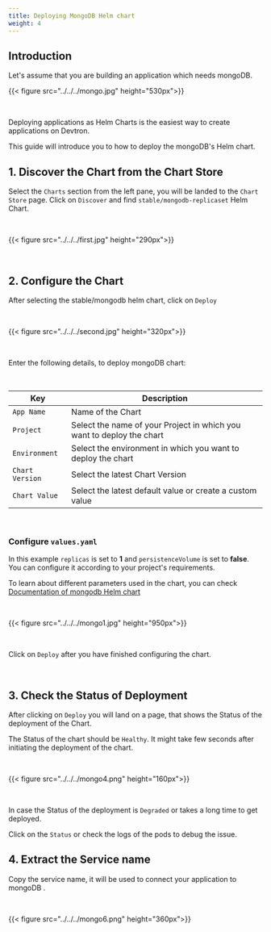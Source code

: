 ```yaml
---
title: Deploying MongoDB Helm chart
weight: 4
---
```



## Introduction 

Let's assume that you are building an application which needs mongoDB. 

{{< figure src="../../../mongo.jpg" height="530px">}}

&nbsp;&nbsp; 

Deploying applications as Helm Charts is the easiest way to create applications on Devtron. 

This guide will introduce you to how to deploy the mongoDB's Helm chart. 


## 1. Discover the Chart from the Chart Store

Select the `Charts` section from the left pane, you will be landed to the `Chart Store` page. Click on `Discover` and find `stable/mongodb-replicaset` Helm Chart.

&nbsp;&nbsp;

{{< figure src="../../../first.jpg" height="290px">}}

&nbsp;&nbsp;

## 2. Configure the Chart 

After selecting the stable/mongodb helm chart, click on `Deploy` 

&nbsp;&nbsp;

{{< figure src="../../../second.jpg" height="320px">}}

&nbsp;&nbsp;

Enter the following details, to deploy mongoDB chart:

<br />

Key        | Description
-----------|-------------
`App Name` | Name of the Chart
`Project` | Select the name of your Project in which you want to deploy the chart
`Environment` | Select the environment in which you want to deploy the chart
`Chart Version` | Select the latest Chart Version
`Chart Value` | Select the latest default value or create a custom value


<br />

### Configure `values.yaml` 


In this example `replicas` is set to **1** and `persistenceVolume` is set to **false**. You can configure it according to your project's requirements. 

To learn about different parameters used in the chart, you can check [Documentation of mongodb Helm chart](https://hub.helm.sh/charts/bitnami/mongodb)

&nbsp;&nbsp;

{{< figure src="../../../mongo1.jpg" height="950px">}}

&nbsp;&nbsp;

Click on `Deploy` after you have finished configuring the chart. 

<br />


## 3. Check the Status of Deployment

After clicking on `Deploy` you will land on a page, that shows the Status of the deployment of the Chart. 

The Status of the chart should be `Healthy`. It might take few seconds after  initiating the deployment of the chart.

&nbsp;&nbsp;

{{< figure src="../../../mongo4.png" height="160px">}}	

&nbsp;&nbsp;

In case the Status of the deployment is `Degraded` or takes a long time to get deployed. 

Click on the `Status` or check the logs  of the pods to debug the issue.


## 4. Extract the Service name

Copy the service name, it will be used to connect your application to mongoDB .

&nbsp;&nbsp;

{{< figure src="../../../mongo6.png" height="360px">}}

&nbsp;&nbsp;
























